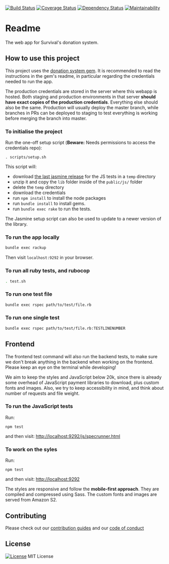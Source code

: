 [![Build Status](https://travis-ci.org/survival/donation-system-webapp.svg?branch=master)](https://travis-ci.org/survival/donation-system-webapp)
[![Coverage Status](https://coveralls.io/repos/github/survival/donation-system-webapp/badge.svg?branch=master)](https://coveralls.io/github/survival/donation-system-webapp?branch=master)
[![Dependency Status](https://gemnasium.com/badges/github.com/survival/donation-system-webapp.svg)](https://gemnasium.com/github.com/survival/donation-system-webapp)
[![Maintainability](https://api.codeclimate.com/v1/badges/16a063ba68872839c5db/maintainability)](https://codeclimate.com/github/survival/donation-system-webapp/maintainability)


# Readme

The web app for Survival's donation system.


## How to use this project


This project uses the [donation system gem](https://github.com/survival/donation-system). It is recommended to read the instructions in the gem's readme, in particular regarding the credentials needed to run the app.

The production credentials are stored in the server where this webapp is hosted. Both staging and production environments in that server **should have exact copies of the production credentials**. Everything else should also be the same. Production will usually deploy the master branch, while branches in PRs can be deployed to staging to test everything is working before merging the branch into master.


### To initialise the project

Run the one-off setup script (**Beware:** Needs permissions to access the credentials repo):

```
. scripts/setup.sh
```

This script will:
* download [the last jasmine release](https://github.com/jasmine/jasmine/releases) for the JS tests in a `temp` directory
* unzip it and copy the `lib` folder inside of the `public/js/` folder
* delete the `temp` directory
* download the credentials
* run `npm install` to install the node packages
* run `bundle install` to install gems.
* run `bundle exec rake` to run the tests.

The Jasmine setup script can also be used to update to a newer version of the library.


### To run the app locally

```bash
bundle exec rackup
```

Then visit `localhost:9292` in your browser.


### To run all ruby tests, and rubocop

```bash
. test.sh
```


### To run one test file


```bash
bundle exec rspec path/to/test/file.rb
```


### To run one single test

```bash
bundle exec rspec path/to/test/file.rb:TESTLINENUMBER
```


## Frontend

The frontend test command will also run the backend tests, to make sure we don't break anything in the backend when working on the frontend. Please keep an eye on the terminal while developing!

We aim to keep the styles and JavaScript below 20k, since there is already some overhead of JavaScript payment libraries to download, plus custom fonts and images. Also, we try to keep accessibility in mind, and think about number of requests and file weight.


### To run the JavaScript tests

Run:

```
npm test
```

and then visit:
<http://localhost:9292/js/specrunner.html>


### To work on the syles

Run:

```
npm test
```

and then visit:
<http://localhost:9292>

The styles are responsive and follow the **mobile-first approach**. They are compiled and compressed using Sass. The custom fonts and images are served from Amazon S2.


## Contributing

Please check out our [contribution guides](https://github.com/survival/contributing-guides) and our [code of conduct](https://github.com/survival/contributing-guides/blob/master/code-of-conduct.md)


## License

[![License](https://img.shields.io/badge/mit-license-green.svg?style=flat)](https://opensource.org/licenses/mit)
MIT License
